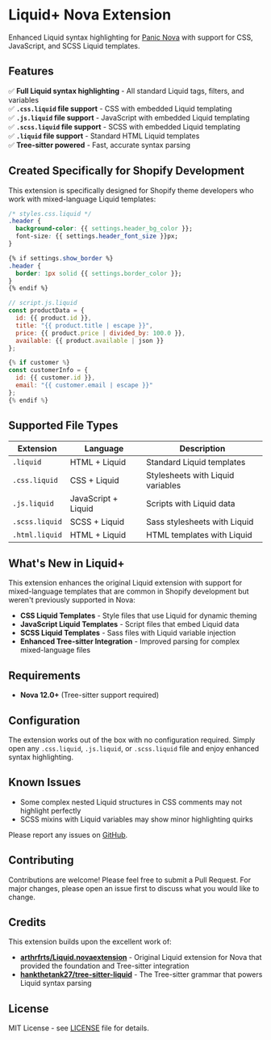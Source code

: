 # Liquid+ Nova Extension

Enhanced Liquid syntax highlighting for [Panic Nova](https://nova.app) with support for CSS, JavaScript, and SCSS Liquid templates.

## Features

✅ **Full Liquid syntax highlighting** - All standard Liquid tags, filters, and variables  
✅ **`.css.liquid` file support** - CSS with embedded Liquid templating  
✅ **`.js.liquid` file support** - JavaScript with embedded Liquid templating  
✅ **`.scss.liquid` file support** - SCSS with embedded Liquid templating  
✅ **`.liquid` file support** - Standard HTML Liquid templates  
✅ **Tree-sitter powered** - Fast, accurate syntax parsing

## Created Specifically for Shopify Development

This extension is specifically designed for Shopify theme developers who work with mixed-language Liquid templates:

```css
/* styles.css.liquid */
.header {
  background-color: {{ settings.header_bg_color }};
  font-size: {{ settings.header_font_size }}px;
}

{% if settings.show_border %}
.header {
  border: 1px solid {{ settings.border_color }};
}
{% endif %}
```

```javascript
// script.js.liquid
const productData = {
  id: {{ product.id }},
  title: "{{ product.title | escape }}",
  price: {{ product.price | divided_by: 100.0 }},
  available: {{ product.available | json }}
};

{% if customer %}
const customerInfo = {
  id: {{ customer.id }},
  email: "{{ customer.email | escape }}"
};
{% endif %}
```

## Supported File Types

| Extension      | Language            | Description                       |
| -------------- | ------------------- | --------------------------------- |
| `.liquid`      | HTML + Liquid       | Standard Liquid templates         |
| `.css.liquid`  | CSS + Liquid        | Stylesheets with Liquid variables |
| `.js.liquid`   | JavaScript + Liquid | Scripts with Liquid data          |
| `.scss.liquid` | SCSS + Liquid       | Sass stylesheets with Liquid      |
| `.html.liquid` | HTML + Liquid       | HTML templates with Liquid        |

## What's New in Liquid+

This extension enhances the original Liquid extension with support for mixed-language templates that are common in Shopify development but weren't previously supported in Nova:

- **CSS Liquid Templates** - Style files that use Liquid for dynamic theming
- **JavaScript Liquid Templates** - Script files that embed Liquid data
- **SCSS Liquid Templates** - Sass files with Liquid variable injection
- **Enhanced Tree-sitter Integration** - Improved parsing for complex mixed-language files

## Requirements

- **Nova 12.0+** (Tree-sitter support required)

## Configuration

The extension works out of the box with no configuration required. Simply open any `.css.liquid`, `.js.liquid`, or `.scss.liquid` file and enjoy enhanced syntax highlighting.

## Known Issues

- Some complex nested Liquid structures in CSS comments may not highlight perfectly
- SCSS mixins with Liquid variables may show minor highlighting quirks

Please report any issues on [GitHub](https://github.com/hello-jeff/Liquid-Plus.novaextension/issues).

## Contributing

Contributions are welcome! Please feel free to submit a Pull Request. For major changes, please open an issue first to discuss what you would like to change.

## Credits

This extension builds upon the excellent work of:

- **[arthrfrts/Liquid.novaextension](https://github.com/arthrfrts/Liquid.novaextension)** - Original Liquid extension for Nova that provided the foundation and Tree-sitter integration
- **[hankthetank27/tree-sitter-liquid](https://github.com/hankthetank27/tree-sitter-liquid)** - The Tree-sitter grammar that powers Liquid syntax parsing

## License

MIT License - see [LICENSE](LICENSE) file for details.
